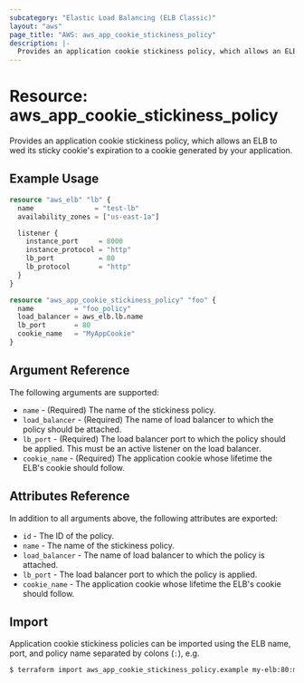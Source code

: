 ```yaml
---
subcategory: "Elastic Load Balancing (ELB Classic)"
layout: "aws"
page_title: "AWS: aws_app_cookie_stickiness_policy"
description: |-
  Provides an application cookie stickiness policy, which allows an ELB to wed its stickiness cookie to a cookie generated by your application.
---
```


# Resource: aws_app_cookie_stickiness_policy

Provides an application cookie stickiness policy, which allows an ELB to wed its sticky cookie's expiration to a cookie generated by your application.

## Example Usage

```terraform
resource "aws_elb" "lb" {
  name               = "test-lb"
  availability_zones = ["us-east-1a"]

  listener {
    instance_port     = 8000
    instance_protocol = "http"
    lb_port           = 80
    lb_protocol       = "http"
  }
}

resource "aws_app_cookie_stickiness_policy" "foo" {
  name          = "foo_policy"
  load_balancer = aws_elb.lb.name
  lb_port       = 80
  cookie_name   = "MyAppCookie"
}
```

## Argument Reference

The following arguments are supported:

* `name` - (Required) The name of the stickiness policy.
* `load_balancer` - (Required) The name of load balancer to which the policy
  should be attached.
* `lb_port` - (Required) The load balancer port to which the policy
  should be applied. This must be an active listener on the load
balancer.
* `cookie_name` - (Required) The application cookie whose lifetime the ELB's cookie should follow.

## Attributes Reference

In addition to all arguments above, the following attributes are exported:

* `id` - The ID of the policy.
* `name` - The name of the stickiness policy.
* `load_balancer` - The name of load balancer to which the policy is attached.
* `lb_port` - The load balancer port to which the policy is applied.
* `cookie_name` - The application cookie whose lifetime the ELB's cookie should follow.

## Import

Application cookie stickiness policies can be imported using the ELB name, port, and policy name separated by colons (`:`), e.g.

```sh
$ terraform import aws_app_cookie_stickiness_policy.example my-elb:80:my-policy
```
